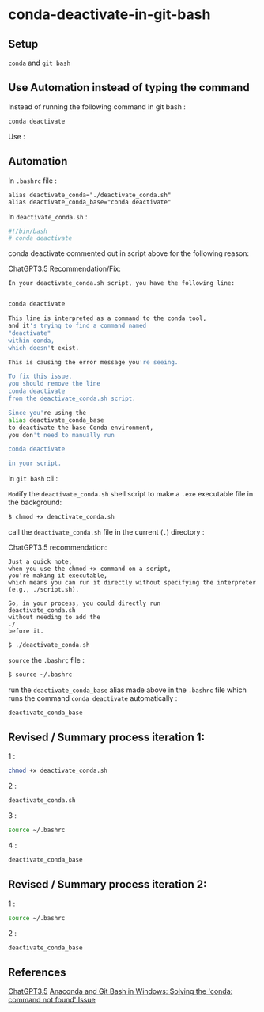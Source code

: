 # conda-deactivate-in-git-bash

## Setup

`conda` and `git bash`

## Use Automation instead of typing the command

Instead of running the following command in git bash :

``` bash
conda deactivate
```

Use :

## Automation

In `.bashrc` file :

``` .bashrc
alias deactivate_conda="./deactivate_conda.sh"
alias deactivate_conda_base="conda deactivate"
```

In `deactivate_conda.sh` :

``` deactivate_conda.sh
#!/bin/bash
# conda deactivate
```

conda deactivate commented out in script above for the following reason:

ChatGPT3.5 Recommendation/Fix:

``` text
In your deactivate_conda.sh script, you have the following line:
```

```bash

conda deactivate

This line is interpreted as a command to the conda tool,
and it's trying to find a command named
"deactivate"
within conda,
which doesn't exist.

This is causing the error message you're seeing.

To fix this issue,
you should remove the line
conda deactivate
from the deactivate_conda.sh script.

Since you're using the
alias deactivate_conda_base
to deactivate the base Conda environment,
you don't need to manually run

conda deactivate

in your script.
```

In `git bash` cli :

`Mod`ify the `deactivate_conda.sh` shell script to make a `.exe` executable file in the background:

``` bash
$ chmod +x deactivate_conda.sh
```

call the `deactivate_conda.sh` file in the current (`.`) directory :

ChatGPT3.5 recommendation: 

``` text
Just a quick note,
when you use the chmod +x command on a script,
you're making it executable,
which means you can run it directly without specifying the interpreter
(e.g., ./script.sh).

So, in your process, you could directly run
deactivate_conda.sh
without needing to add the
./
before it.
```


``` bash
$ ./deactivate_conda.sh
```

`source` the `.bashrc` file :

``` bash
$ source ~/.bashrc
```

run the `deactivate_conda_base` alias made above in the `.bashrc` file which runs the command `conda deactivate` automatically :

``` bash
deactivate_conda_base
```

## Revised / Summary process iteration 1:

1 :

``` bash
chmod +x deactivate_conda.sh
```

2 :

``` bash
deactivate_conda.sh
```

3 :

``` bash
source ~/.bashrc
```

4 :

``` bash
deactivate_conda_base
```

## Revised / Summary process iteration 2:

1 :

``` bash
source ~/.bashrc
```

2 :

``` bash
deactivate_conda_base
```

## References

[ChatGPT3.5](https://chat.openai.com/)
[Anaconda and Git Bash in Windows: Solving the 'conda: command not found' Issue](https://saturncloud.io/blog/anaconda-and-git-bash-in-windows-solving-the-conda-command-not-found-issue/)
